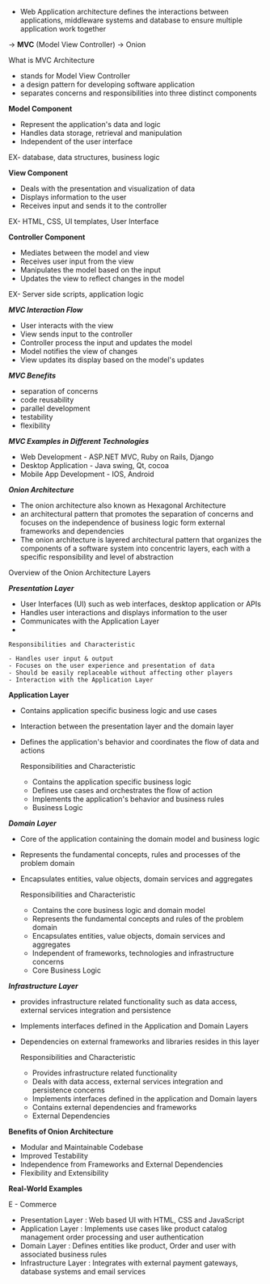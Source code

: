 

- Web Application architecture defines the interactions between applications, middleware systems and database to ensure multiple application work together

-> **MVC** (Model View Controller)
-> Onion

What is MVC Architecture

- stands for Model View Controller
- a design pattern for developing software application
- separates concerns and responsibilities into three distinct components


**Model Component**

- Represent the application's data and logic
- Handles data storage, retrieval and manipulation
- Independent of the user interface

EX- database, data structures, business logic


**View Component**

- Deals with the presentation and visualization of data
- Displays information to the user
- Receives input and sends it to the controller

EX- HTML, CSS, UI templates, User Interface


**Controller Component**

- Mediates between the model and view
- Receives user input from the view
- Manipulates the model based on the input
- Updates the view to reflect changes in the model

EX- Server side scripts, application logic


***MVC Interaction Flow***

- User interacts with the view
- View sends input to the controller
- Controller process the input and updates the model
- Model notifies the view of changes
- View updates its display based on the model's updates


***MVC Benefits***

- separation of concerns
- code reusability
- parallel development
- testability
- flexibility


***MVC Examples in Different Technologies***

- Web Development - ASP.NET MVC, Ruby on Rails, Django
- Desktop Application - Java swing, Qt, cocoa
- Mobile App Development - IOS, Android 


***Onion Architecture***

- The onion architecture also known as Hexagonal Architecture
- an architectural pattern that promotes the separation of concerns and focuses on the independence of business logic form external frameworks and dependencies 
- The onion architecture is layered architectural pattern that organizes the components of a software system into concentric layers, each with a specific responsibility and level of abstraction


Overview of the Onion Architecture Layers

***Presentation Layer***

- User Interfaces (UI) such as web interfaces, desktop application or APIs
- Handles user interactions and displays information to the user
- Communicates with the Application Layer
- 

	Responsibilities and Characteristic
	
	- Handles user input & output
	- Focuses on the user experience and presentation of data
	- Should be easily replaceable without affecting other players
	- Interaction with the Application Layer


**Application Layer**

- Contains application specific business logic and use cases
- Interaction between the presentation layer and the domain layer
- Defines the application's behavior and coordinates the flow of data and actions


	Responsibilities and Characteristic

	- Contains the application specific business logic
	- Defines use cases and orchestrates the flow of action
	- Implements the application's behavior and business rules
	- Business Logic


***Domain Layer***

- Core of the application containing the domain model and business logic
- Represents the fundamental concepts, rules and processes of the problem domain
- Encapsulates entities, value objects, domain services and aggregates


	Responsibilities and Characteristic

	- Contains the core business logic and domain model
	- Represents the fundamental concepts and rules of the problem domain
	- Encapsulates entities, value objects, domain services and aggregates
	- Independent of frameworks, technologies and infrastructure concerns 
	- Core Business Logic


***Infrastructure Layer***

- provides infrastructure related functionality such as data access, external services integration and persistence 
- Implements interfaces defined in the Application and Domain Layers
- Dependencies on external frameworks and libraries resides in this layer


	Responsibilities and Characteristic 

	- Provides infrastructure related functionality 
	- Deals with data access, external services integration and persistence concerns 
	- Implements interfaces defined in the application and Domain layers
	- Contains external dependencies and frameworks 
	- External Dependencies 


**Benefits of Onion Architecture**

- Modular and Maintainable Codebase
- Improved Testability
- Independence from Frameworks and External Dependencies 
- Flexibility and Extensibility 


**Real-World Examples**

E - Commerce 

- Presentation Layer : Web based UI with HTML, CSS and JavaScript 
- Application Layer : Implements use cases like product catalog management order processing and user authentication 
- Domain Layer : Defines entities like product, Order and user with associated business rules
- Infrastructure Layer : Integrates with external payment gateways, database systems and email services



